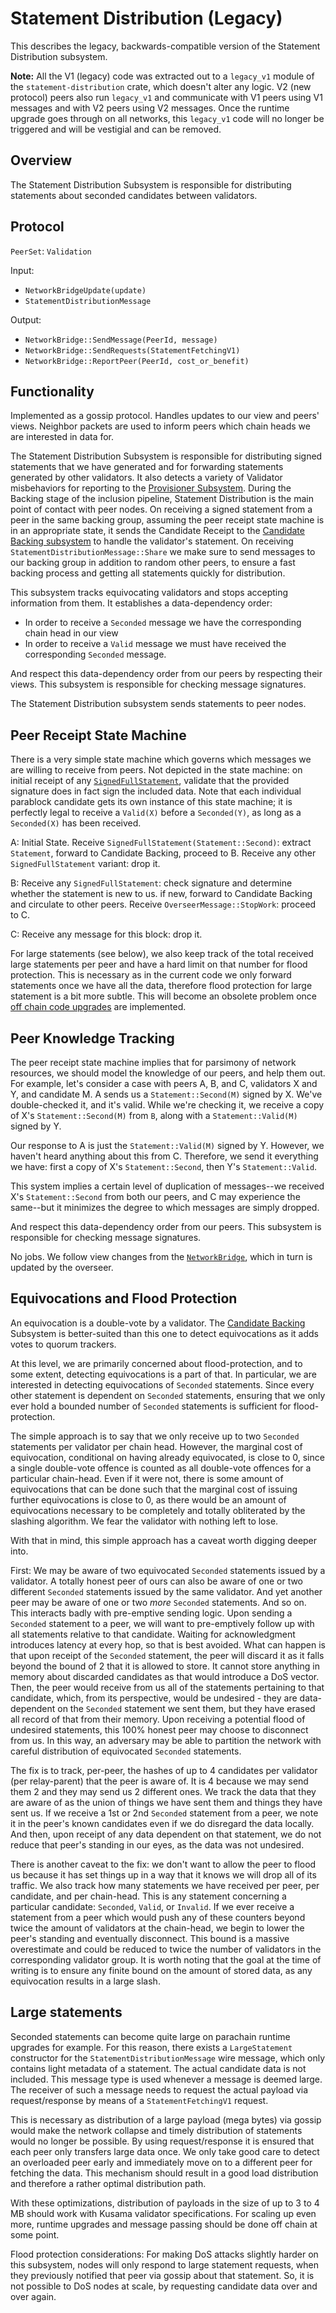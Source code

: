 # Statement Distribution (Legacy)

This describes the legacy, backwards-compatible version of the Statement Distribution subsystem.

**Note:** All the V1 (legacy) code was extracted out to a `legacy_v1` module of the `statement-distribution` crate,
which doesn't alter any logic. V2 (new protocol) peers also run `legacy_v1` and communicate with V1 peers using V1
messages and with V2 peers using V2 messages. Once the runtime upgrade goes through on all networks, this `legacy_v1`
code will no longer be triggered and will be vestigial and can be removed.

## Overview

The Statement Distribution Subsystem is responsible for distributing statements about seconded candidates between
validators.

## Protocol

`PeerSet`: `Validation`

Input:

- `NetworkBridgeUpdate(update)`
- `StatementDistributionMessage`

Output:

- `NetworkBridge::SendMessage(PeerId, message)`
- `NetworkBridge::SendRequests(StatementFetchingV1)`
- `NetworkBridge::ReportPeer(PeerId, cost_or_benefit)`

## Functionality

Implemented as a gossip protocol. Handles updates to our view and peers' views. Neighbor packets are used to inform
peers which chain heads we are interested in data for.

The Statement Distribution Subsystem is responsible for distributing signed statements that we have generated and for
forwarding statements generated by other validators. It also detects a variety of Validator misbehaviors for reporting
to the [Provisioner Subsystem](../utility/provisioner.md). During the Backing stage of the inclusion pipeline, Statement
Distribution is the main point of contact with peer nodes. On receiving a signed statement from a peer in the same
backing group, assuming the peer receipt state machine is in an appropriate state, it sends the Candidate Receipt to the
[Candidate Backing subsystem](candidate-backing.md) to handle the validator's statement. On receiving
`StatementDistributionMessage::Share` we make sure to send messages to our backing group in addition to random other
peers, to ensure a fast backing process and getting all statements quickly for distribution.

This subsystem tracks equivocating validators and stops accepting information from them. It establishes a
data-dependency order:

- In order to receive a `Seconded` message we have the corresponding chain head in our view
- In order to receive a `Valid` message we must have received the corresponding `Seconded` message.

And respect this data-dependency order from our peers by respecting their views. This subsystem is responsible for
checking message signatures.

The Statement Distribution subsystem sends statements to peer nodes.

## Peer Receipt State Machine

There is a very simple state machine which governs which messages we are willing to receive from peers. Not depicted in
the state machine: on initial receipt of any [`SignedFullStatement`](../../types/backing.md#signed-statement-type),
validate that the provided signature does in fact sign the included data. Note that each individual parablock candidate
gets its own instance of this state machine; it is perfectly legal to receive a `Valid(X)` before a `Seconded(Y)`, as
long as a `Seconded(X)` has been received.

A: Initial State. Receive `SignedFullStatement(Statement::Second)`: extract `Statement`, forward to Candidate Backing,
proceed to B. Receive any other `SignedFullStatement` variant: drop it.

B: Receive any `SignedFullStatement`: check signature and determine whether the statement is new to us. if new, forward
to Candidate Backing and circulate to other peers. Receive `OverseerMessage::StopWork`: proceed to C.

C: Receive any message for this block: drop it.

For large statements (see below), we also keep track of the total received large statements per peer and have a hard
limit on that number for flood protection. This is necessary as in the current code we only forward statements once we
have all the data, therefore flood protection for large statement is a bit more subtle. This will become an obsolete
problem once [off chain code upgrades](https://github.com/paritytech/polkadot/issues/2979) are implemented.

## Peer Knowledge Tracking

The peer receipt state machine implies that for parsimony of network resources, we should model the knowledge of our
peers, and help them out. For example, let's consider a case with peers A, B, and C, validators X and Y, and candidate
M. A sends us a `Statement::Second(M)` signed by X. We've double-checked it, and it's valid. While we're checking it, we
receive a copy of X's `Statement::Second(M)` from `B`, along with a `Statement::Valid(M)` signed by Y.

Our response to A is just the `Statement::Valid(M)` signed by Y. However, we haven't heard anything about this from C.
Therefore, we send it everything we have: first a copy of X's `Statement::Second`, then Y's `Statement::Valid`.

This system implies a certain level of duplication of messages--we received X's `Statement::Second` from both our peers,
and C may experience the same--but it minimizes the degree to which messages are simply dropped.

And respect this data-dependency order from our peers. This subsystem is responsible for checking message signatures.

No jobs. We follow view changes from the [`NetworkBridge`](../utility/network-bridge.md), which in turn is updated by
the overseer.

## Equivocations and Flood Protection

An equivocation is a double-vote by a validator. The [Candidate Backing](candidate-backing.md) Subsystem is
better-suited than this one to detect equivocations as it adds votes to quorum trackers.

At this level, we are primarily concerned about flood-protection, and to some extent, detecting equivocations is a part
of that. In particular, we are interested in detecting equivocations of `Seconded` statements. Since every other
statement is dependent on `Seconded` statements, ensuring that we only ever hold a bounded number of `Seconded`
statements is sufficient for flood-protection.

The simple approach is to say that we only receive up to two `Seconded` statements per validator per chain head.
However, the marginal cost of equivocation, conditional on having already equivocated, is close to 0, since a single
double-vote offence is counted as all double-vote offences for a particular chain-head. Even if it were not, there is
some amount of equivocations that can be done such that the marginal cost of issuing further equivocations is close to
0, as there would be an amount of equivocations necessary to be completely and totally obliterated by the slashing
algorithm. We fear the validator with nothing left to lose.

With that in mind, this simple approach has a caveat worth digging deeper into.

First: We may be aware of two equivocated `Seconded` statements issued by a validator. A totally honest peer of ours can
also be aware of one or two different `Seconded` statements issued by the same validator. And yet another peer may be
aware of one or two _more_ `Seconded` statements. And so on. This interacts badly with pre-emptive sending logic. Upon
sending a `Seconded` statement to a peer, we will want to pre-emptively follow up with all statements relative to that
candidate. Waiting for acknowledgment introduces latency at every hop, so that is best avoided. What can happen is that
upon receipt of the `Seconded` statement, the peer will discard it as it falls beyond the bound of 2 that it is allowed
to store. It cannot store anything in memory about discarded candidates as that would introduce a DoS vector. Then, the
peer would receive from us all of the statements pertaining to that candidate, which, from its perspective, would be
undesired - they are data-dependent on the `Seconded` statement we sent them, but they have erased all record of that
from their memory. Upon receiving a potential flood of undesired statements, this 100% honest peer may choose to
disconnect from us. In this way, an adversary may be able to partition the network with careful distribution of
equivocated `Seconded` statements.

The fix is to track, per-peer, the hashes of up to 4 candidates per validator (per relay-parent) that the peer is aware
of. It is 4 because we may send them 2 and they may send us 2 different ones. We track the data that they are aware of
as the union of things we have sent them and things they have sent us. If we receive a 1st or 2nd `Seconded` statement
from a peer, we note it in the peer's known candidates even if we do disregard the data locally. And then, upon receipt
of any data dependent on that statement, we do not reduce that peer's standing in our eyes, as the data was not
undesired.

There is another caveat to the fix: we don't want to allow the peer to flood us because it has set things up in a way
that it knows we will drop all of its traffic. We also track how many statements we have received per peer, per
candidate, and per chain-head. This is any statement concerning a particular candidate: `Seconded`, `Valid`, or
`Invalid`. If we ever receive a statement from a peer which would push any of these counters beyond twice the amount of
validators at the chain-head, we begin to lower the peer's standing and eventually disconnect. This bound is a massive
overestimate and could be reduced to twice the number of validators in the corresponding validator group. It is worth
noting that the goal at the time of writing is to ensure any finite bound on the amount of stored data, as any
equivocation results in a large slash.

## Large statements

Seconded statements can become quite large on parachain runtime upgrades for example. For this reason, there exists a
`LargeStatement` constructor for the `StatementDistributionMessage` wire message, which only contains light metadata of
a statement. The actual candidate data is not included. This message type is used whenever a message is deemed large.
The receiver of such a message needs to request the actual payload via request/response by means of a
`StatementFetchingV1` request.

This is necessary as distribution of a large payload (mega bytes) via gossip would make the network collapse and timely
distribution of statements would no longer be possible. By using request/response it is ensured that each peer only
transfers large data once. We only take good care to detect an overloaded peer early and immediately move on to a
different peer for fetching the data. This mechanism should result in a good load distribution and therefore a rather
optimal distribution path.

With these optimizations, distribution of payloads in the size of up to 3 to 4 MB should work with Kusama validator
specifications. For scaling up even more, runtime upgrades and message passing should be done off chain at some point.

Flood protection considerations: For making DoS attacks slightly harder on this subsystem, nodes will only respond to
large statement requests, when they previously notified that peer via gossip about that statement. So, it is not
possible to DoS nodes at scale, by requesting candidate data over and over again.
